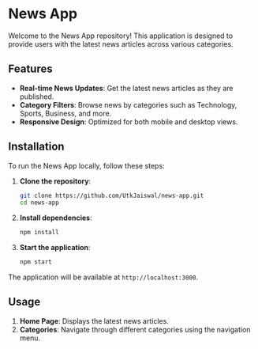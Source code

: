 # News App

Welcome to the News App repository! This application is designed to provide users with the latest news articles across various categories.

## Features

- **Real-time News Updates**: Get the latest news articles as they are published.
- **Category Filters**: Browse news by categories such as Technology, Sports, Business, and more.
- **Responsive Design**: Optimized for both mobile and desktop views.

## Installation

To run the News App locally, follow these steps:

1. **Clone the repository**:
    ```bash
    git clone https://github.com/UtkJaiswal/news-app.git
    cd news-app
    ```

2. **Install dependencies**:
    ```bash
    npm install
    ```

3. **Start the application**:
    ```bash
    npm start
    ```

The application will be available at `http://localhost:3000`.

## Usage

1. **Home Page**: Displays the latest news articles.
2. **Categories**: Navigate through different categories using the navigation menu.




